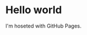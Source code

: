 <!DOCTYPE html>
<html>
<body>
<h1>Hello world</h1>
<p>I'm hoseted with GitHub Pages.</p>
</body>
</html>
